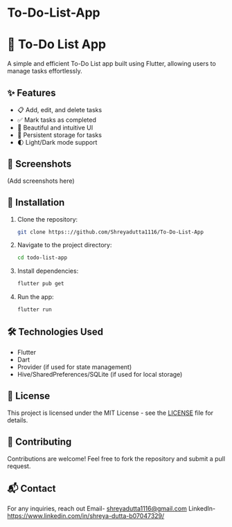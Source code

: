 # To-Do-List-App
# 📌 To-Do List App

A simple and efficient To-Do List app built using Flutter, allowing users to manage tasks effortlessly.

## ✨ Features

- 📋 Add, edit, and delete tasks
- ✅ Mark tasks as completed
- 🎨 Beautiful and intuitive UI
- 💾 Persistent storage for tasks
- 🌓 Light/Dark mode support

## 📸 Screenshots

(Add screenshots here)

## 🚀 Installation

1. Clone the repository:
   ```sh
   git clone https:://github.com/Shreyadutta1116/To-Do-List-App
   ```
2. Navigate to the project directory:
   ```sh
   cd todo-list-app
   ```
3. Install dependencies:
   ```sh
   flutter pub get
   ```
4. Run the app:
   ```sh
   flutter run
   ```

## 🛠️ Technologies Used

- Flutter
- Dart
- Provider (if used for state management)
- Hive/SharedPreferences/SQLite (if used for local storage)

## 📄 License

This project is licensed under the MIT License - see the [LICENSE](LICENSE) file for details.

## 🤝 Contributing

Contributions are welcome! Feel free to fork the repository and submit a pull request.

## 📬 Contact

For any inquiries, reach out 
Email- shreyadutta1116@gmail.com
LinkedIn- https://www.linkedin.com/in/shreya-dutta-b07047329/

